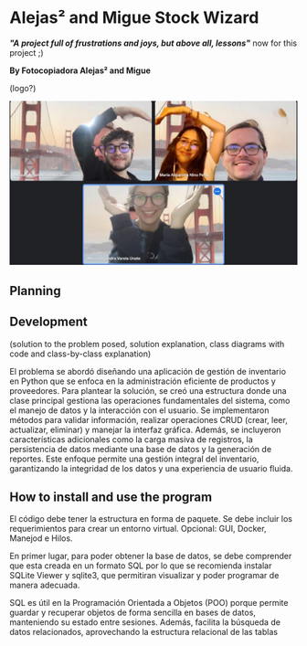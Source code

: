 # Alejas² and Migue Stock Wizard

***"A project full of frustrations and joys, but above all, lessons"*** now for this project ;)

**By Fotocopiadora Alejas² and Migue**

(logo?)

![Logo](loguito.png)

## Planning
 

## Development
  (solution to the problem posed, solution explanation, class diagrams with code and class-by-class explanation)

  El problema se abordó diseñando una aplicación de gestión de inventario en Python que se enfoca en la administración eficiente de productos y proveedores. Para plantear la solución, se creó una estructura  donde una clase principal gestiona las operaciones fundamentales del sistema, como el manejo de datos y la interacción con el usuario. Se implementaron métodos para validar información, realizar operaciones CRUD (crear, leer, actualizar, eliminar) y manejar la interfaz gráfica. Además, se incluyeron características adicionales como la carga masiva de registros, la persistencia de datos mediante una base de datos y la generación de reportes. Este enfoque permite una gestión integral del inventario, garantizando la integridad de los datos y una experiencia de usuario fluida.

## How to install and use the program



El código debe tener la estructura en forma de paquete.
Se debe incluir los requerimientos para crear un entorno virtual.
Opcional:
GUI, Docker, Manejod e Hilos.


En primer lugar, para poder obtener la base de datos, se debe comprender que esta creada en un formato SQL por lo que se recomienda instalar SQLite Viewer y sqlite3, que permitiran visualizar y poder programar de manera adecuada.

SQL es útil en la Programación Orientada a Objetos (POO) porque permite guardar y recuperar objetos de forma sencilla en bases de datos, manteniendo su estado entre sesiones. Además, facilita la búsqueda de datos relacionados, aprovechando la estructura relacional de las tablas
